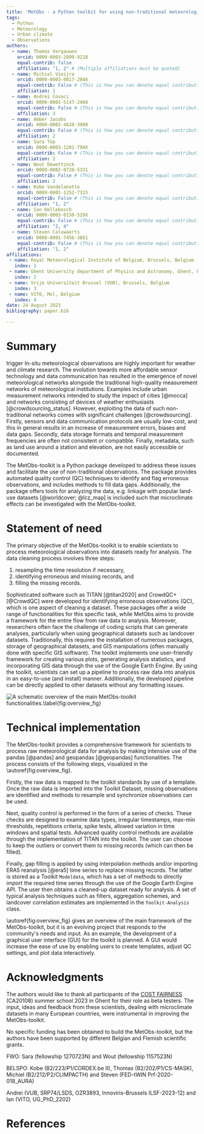 ```yaml
---
title: 'MetObs - a Python toolkit for using non-traditional meteorological observations'
tags:
  - Python
  - Meteorology
  - Urban climate
  - Observations
authors:
  - name: Thomas Vergauwen
    orcid: 0000-0003-2899-9218
    equal-contrib: false
    affiliation: "1, 2" # (Multiple affiliations must be quoted)
  - name: Michiel Vieijra
    orcid: 0000-0003-0817-2846
    equal-contrib: False # (This is how you can denote equal contributions between multiple authors)
    affiliation: 1
  - name: Andrei Covaci
    orcid: 0000-0001-5147-2460
    equal-contrib: False # (This is how you can denote equal contributions between multiple authors)
    affiliation: 3
  - name: Amber Jacobs
    orcid: 0000-0002-4628-3988
    equal-contrib: False # (This is how you can denote equal contributions between multiple authors)
    affiliation: 2
  - name: Sara Top
    orcid: 0000-0003-1281-790X
    equal-contrib: False # (This is how you can denote equal contributions between multiple authors)
    affiliation: 2
  - name: Wout Dewettinck
    orcid: 0000-0002-0728-5331
    equal-contrib: False # (This is how you can denote equal contributions between multiple authors)
    affiliation: 2
  - name: Kobe Vandelanotte
    orcid: 0009-0001-1252-7315
    equal-contrib: False # (This is how you can denote equal contributions between multiple authors)
    affiliation: "1, 2"
  - name: Ian Hellebosch
    orcid: 0000-0003-0150-529X
    equal-contrib: False # (This is how you can denote equal contributions between multiple authors)
    affiliation: "2, 4"
  - name: Steven Caluwaerts
    orcid: 0000-0001-7456-3891
    equal-contrib: False # (This is how you can denote equal contributions between multiple authors)
    affiliation: "1, 2"
affiliations:
 - name: Royal Meteorological Institute of Belgium, Brussels, Belgium
   index: 1
 - name: Ghent University department of Physics and Astronomy, Ghent, Belgium
   index: 2
 - name: Vrije Universiteit Brussel (VUB), Brussels, Belgium
   index: 3
 - name: VITO, Mol, Belgium
   index: 4
date: 24 August 2023
bibliography: paper.bib

---
```



# Summary
trigger
In-situ meteorological observations are highly important for weather and climate research. The evolution towards more affordable sensor technology and data communication has resulted in the emergence of novel meteorological networks alongside the traditional high-quality measurement networks of meteorological institutions. Examples include urban measurement networks intended to study the impact of cities [@mocca] and networks consisting of devices of weather enthusiasts [@crowdsourcing_status]. However, exploiting the data of such non-traditional networks comes with significant challenges [@crowdsourcing]. Firstly, sensors and data communication protocols are usually low-cost, and this in general results in an increase of measurement errors, biases and data gaps. Secondly, data storage formats and temporal measurement frequencies are often not consistent or compatible. Finally, metadata, such as land use around a station and elevation, are not easily accessible or documented.

The MetObs-toolkit is a Python package developed to address these issues and facilitate the use of non-traditional observations. The package provides automated quality control (QC) techniques to identify and flag erroneous observations, and includes methods to fill data gaps. Additionally, the package offers tools for analyzing the data, e.g. linkage with popular land-use datasets [@worldcover; @lcz_map] is included such that microclimate effects can be investigated with the MetObs-toolkit.

# Statement of need

The primary objective of the MetObs-toolkit is to enable scientists to process meteorological observations into datasets ready for analysis. The data cleaning process involves three steps:

1.  resampling the time resolution if necessary,
2.  identifying erroneous and missing records, and
3.  filling the missing records.

Sophisticated software such as TITAN [@titan2020] and CrowdQC+ [@CrowdQC] were developed for identifying erroneous observations (QC), which is one aspect of cleaning a dataset. These packages offer a wide range of functionalities for this specific task, while MetObs aims to provide a framework for the entire flow from raw data to analysis. Moreover, researchers often face the challenge of coding scripts that can generate analyses, particularly when using geographical datasets such as landcover datasets. Traditionally, this requires the installation of numerous packages, storage of geographical datasets, and GIS manipulations (often manually done with specific GIS software). The toolkit implements one user-friendly framework for creating various plots, generating analysis statistics, and incorporating GIS data through the use of the Google Earth Engine. By using the toolkit, scientists can set up a pipeline to process raw data into analysis in an easy-to-use (and install) manner. Additionally, the developed pipeline can be directly applied to other datasets without any formatting issues.

![A schematic overview of the main MetObs-toolkit functionalities.\label{fig:overview_fig}](overview_fig.png)

# Technical implementation

The MetObs-toolkit provides a comprehensive framework for scientists to process raw meteorological data for analysis by making intensive use of the pandas [@pandas] and geopandas [@geopandas] functionalities. The process consists of the following steps, visualized in the \autoref{fig:overview_fig}.

Firstly, the raw data is mapped to the toolkit standards by use of a template. Once the raw data is imported into the Toolkit Dataset, missing observations are identified and methods to resample and synchronize observations can be used.

Next, quality control is performed in the form of a series of checks. These checks are designed to examine data types, irregular timestamps, max-min thresholds, repetitions criteria, spike tests, allowed variation in time windows and spatial tests. Advanced quality control methods are available through the implementation of TITAN into the toolkit. The user can choose to keep the outliers or convert them to missing records (which can then be filled).

Finally, gap filling is applied by using interpolation methods and/or importing ERA5 reanalysis [@era5] time series to replace missing records. The latter is stored as a Toolkit `Modeldata`, which has a set of methods to directly import the required time series through the use of the Google Earth Engine API. The user then obtains a cleaned-up dataset ready for analysis. A set of typical analysis techniques such as filters, aggregation schemes, and landcover correlation estimates are implemented in the `Toolkit-Analysis` class.

\autoref{fig:overview_fig} gives an overview of the main framework of the MetObs-toolkit, but it is an evolving project that responds to the community's needs and input. As an example, the development of a graphical user interface (GUI) for the toolkit is planned. A GUI would increase the ease of use by enabling users to create templates, adjust QC settings, and plot data interactively.

# Acknowledgments

The authors would like to thank all participants of the [COST FAIRNESS](https://www.fairness-ca20108.eu/) (CA20108) summer school 2023 in Ghent for their role as beta testers. The input, ideas and feedback from these scientists, dealing with microclimate datasets in many European countries, were instrumental in improving the MetObs-toolkit.

No specific funding has been obtained to build the MetObs-toolkit, but the authors have been supported by different Belgian and Flemish scientific grants.

FWO: Sara (fellowship 1270723N) and Wout (fellowship 1157523N)

BELSPO: Kobe (B2/223/P1/CORDEX.be II), Thomas (B2/202/P1/CS-MASK), Michiel (B2/212/P2/CLIMPACTH) and Steven (FED-tWIN Prf-2020-018_AURA)

Andrei (VUB, SRP74/LSDS, OZR3893, Innoviris-Brussels ILSF-2023-12) and Ian (VITO, UG_PhD_2202)

# References
